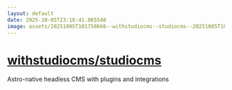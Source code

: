 ```yaml
---
layout: default
date: 2025-10-05T23:18:41.865548
image: assets/20251005T101758666--withstudiocms--studiocms--20251005T102819608--cropped.png
---
```


# [withstudiocms/studiocms](https://github.com/withstudiocms/studiocms)

Astro-native headless CMS with plugins and integrations
